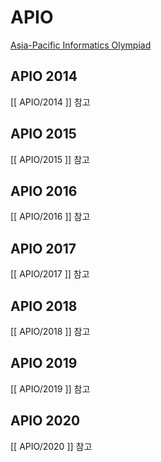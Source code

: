 # APIO

[Asia-Pacific Informatics Olympiad](http://apio-olympiad.org/)

## APIO 2014
[[ APIO/2014 ]] 참고

## APIO 2015
[[ APIO/2015 ]] 참고

## APIO 2016
[[ APIO/2016 ]] 참고

## APIO 2017
[[ APIO/2017 ]] 참고

## APIO 2018
[[ APIO/2018 ]] 참고

## APIO 2019
[[ APIO/2019 ]] 참고

## APIO 2020
[[ APIO/2020 ]] 참고
